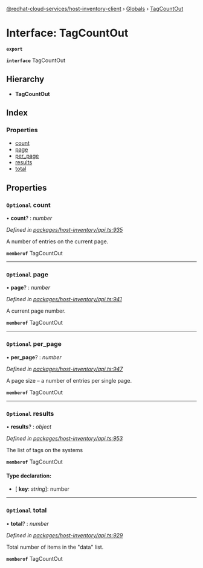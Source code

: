 [@redhat-cloud-services/host-inventory-client](../README.md) › [Globals](../globals.md) › [TagCountOut](tagcountout.md)

# Interface: TagCountOut

**`export`** 

**`interface`** TagCountOut

## Hierarchy

* **TagCountOut**

## Index

### Properties

* [count](tagcountout.md#optional-count)
* [page](tagcountout.md#optional-page)
* [per_page](tagcountout.md#optional-per_page)
* [results](tagcountout.md#optional-results)
* [total](tagcountout.md#optional-total)

## Properties

### `Optional` count

• **count**? : *number*

*Defined in [packages/host-inventory/api.ts:935](https://github.com/RedHatInsights/javascript-clients/blob/master/packages/host-inventory/api.ts#L935)*

A number of entries on the current page.

**`memberof`** TagCountOut

___

### `Optional` page

• **page**? : *number*

*Defined in [packages/host-inventory/api.ts:941](https://github.com/RedHatInsights/javascript-clients/blob/master/packages/host-inventory/api.ts#L941)*

A current page number.

**`memberof`** TagCountOut

___

### `Optional` per_page

• **per_page**? : *number*

*Defined in [packages/host-inventory/api.ts:947](https://github.com/RedHatInsights/javascript-clients/blob/master/packages/host-inventory/api.ts#L947)*

A page size – a number of entries per single page.

**`memberof`** TagCountOut

___

### `Optional` results

• **results**? : *object*

*Defined in [packages/host-inventory/api.ts:953](https://github.com/RedHatInsights/javascript-clients/blob/master/packages/host-inventory/api.ts#L953)*

The list of tags on the systems

**`memberof`** TagCountOut

#### Type declaration:

* \[ **key**: *string*\]: number

___

### `Optional` total

• **total**? : *number*

*Defined in [packages/host-inventory/api.ts:929](https://github.com/RedHatInsights/javascript-clients/blob/master/packages/host-inventory/api.ts#L929)*

Total number of items in the \"data\" list.

**`memberof`** TagCountOut
